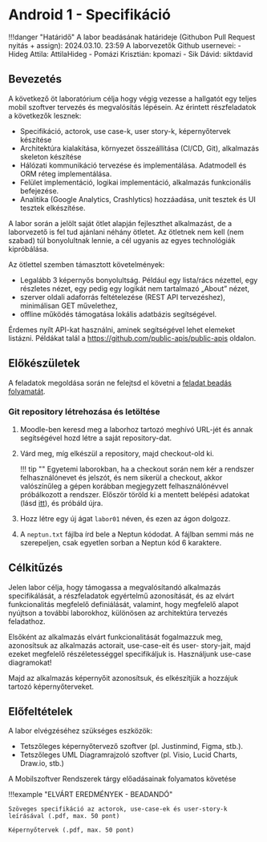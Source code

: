 # Android 1 - Specifikáció

!!!danger "Határidő"
	A labor beadásának határideje (Githubon Pull Request nyitás + assign): 2024.03.10. 23:59
    A laborvezetők Github usernevei:
    - Hideg Attila: AttilaHideg
    - Pomázi Krisztián: kpomazi
    - Sik Dávid: siktdavid

## Bevezetés

A következő öt laboratórium célja hogy végig vezesse a hallgatót egy teljes mobil szoftver tervezés és megvalósítás lépésein. Az érintett részfeladatok a következők lesznek: 

- Specifikáció, actorok, use case-k, user story-k, képernyőtervek készítése 
- Architektúra kialakítása, környezet összeállítása (CI/CD, Git), alkalmazás skeleton készítése 
- Hálózati kommunikáció tervezése és implementálása. Adatmodell és ORM réteg implementálása.  
- Felület implementáció, logikai implementáció, alkalmazás funkcionális befejezése. 
- Analitika (Google Analytics, Crashlytics) hozzáadása, unit tesztek és UI tesztek elkészítése. 

A labor során a jelölt saját ötlet alapján fejleszthet alkalmazást, de a laborvezető is fel tud ajánlani néhány ötletet. Az ötletnek nem kell (nem szabad) túl bonyolultnak lennie, a cél ugyanis az egyes technológiák kipróbálása. 

Az ötlettel szemben támasztott követelmények: 

- Legalább 3 képernyős bonyolultság. Például egy lista/rács nézettel, egy részletes nézet, egy pedig egy logikát nem tartalmazó „About” nézet, 
- szerver oldali adaforrás feltételezése (REST API tervezéshez), minimálisan GET művelethez, 
- offline működés támogatása lokális adatbázis segítségével. 

Érdemes nyílt API-kat használni, aminek segítségével lehet elemeket listázni. Példákat talál a https://github.com/public-apis/public-apis oldalon.   


## Előkészületek

A feladatok megoldása során ne felejtsd el követni a [feladat beadás folyamatát](../../tudnivalok/github/GitHub.md).

### Git repository létrehozása és letöltése

1. Moodle-ben keresd meg a laborhoz tartozó meghívó URL-jét és annak segítségével hozd létre a saját repository-dat.

2. Várd meg, míg elkészül a repository, majd checkout-old ki.

    !!! tip ""
        Egyetemi laborokban, ha a checkout során nem kér a rendszer felhasználónevet és jelszót, és nem sikerül a checkout, akkor valószínűleg a gépen korábban megjegyzett felhasználónévvel próbálkozott a rendszer. Először töröld ki a mentett belépési adatokat (lásd [itt](../../tudnivalok/github/GitHub-credentials.md)), és próbáld újra.

3. Hozz létre egy új ágat `labor01` néven, és ezen az ágon dolgozz.

4. A `neptun.txt` fájlba írd bele a Neptun kódodat. A fájlban semmi más ne szerepeljen, csak egyetlen sorban a Neptun kód 6 karaktere.

## Célkitűzés

Jelen labor célja, hogy támogassa a megvalósítandó alkalmazás specifikálását, a részfeladatok egyértelmű azonosítását, és az elvárt funkcionalitás megfelelő definiálását, valamint, hogy megfelelő alapot nyújtson a további laborokhoz, különösen az architektúra tervezés feladathoz.  

Elsőként az alkalmazás elvárt funkcionalitását fogalmazzuk meg, azonosítsuk az alkalmazás actorait, use-case-eit és user- story-jait, majd ezeket megfelelő részéletességgel specifikáljuk is. Használjunk use-case diagramokat!  

Majd az alkalmazás képernyőit azonosítsuk, és elkészítjük a hozzájuk tartozó képernyőterveket. 

## Előfeltételek 

A labor elvégzéséhez szükséges eszközök: 

- Tetszőleges képernyőtervező szoftver (pl. Justinmind, Figma, stb.). 
- Tetszőleges UML Diagramrajzoló szoftver (pl. Visio, Lucid Charts, Draw.io, stb.) 

A Mobilszoftver Rendszerek tárgy előadásainak folyamatos követése 

!!!example "ELVÁRT EREDMÉNYEK - BEADANDÓ" 

    Szöveges specifikáció az actorok, use-case-ek és user-story-k leírásával (.pdf, max. 50 pont) 

    Képernyőtervek (.pdf, max. 50 pont) 